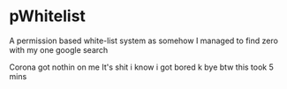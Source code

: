 # pWhitelist
A permission based white-list system as somehow I managed to find zero with my one google search

Corona got nothin on me
It's shit i know i got bored k bye
btw this took 5 mins
